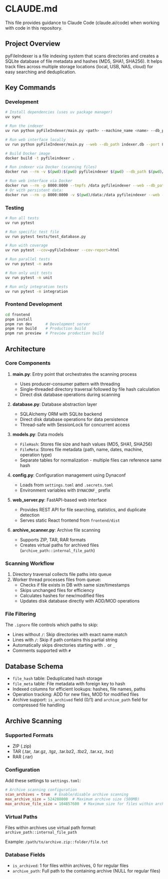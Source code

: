 # CLAUDE.md

This file provides guidance to Claude Code (claude.ai/code) when working with code in this repository.

## Project Overview

pyFileIndexer is a file indexing system that scans directories and creates a SQLite database of file metadata and hashes (MD5, SHA1, SHA256). It helps track files across multiple storage locations (local, USB, NAS, cloud) for easy searching and deduplication.

## Key Commands

### Development
```bash
# Install dependencies (uses uv package manager)
uv sync

# Run the indexer
uv run python pyFileIndexer/main.py <path> --machine_name <name> --db_path <db_file> --log_path <log_file>

# Run web interface locally
uv run python pyFileIndexer/main.py --web --db_path indexer.db --port 8000

# Build Docker image
docker build -t pyfileindexer .

# Run indexer via Docker (scanning files)
docker run --rm -v $(pwd):$(pwd) pyfileindexer $(pwd) --db_path $(pwd)/indexer.db --log_path $(pwd)/indexer.log

# Run web interface via Docker
docker run --rm -p 8000:8000 --tmpfs /data pyfileindexer --web --db_path /data/indexer.db --port 8000
# Or with persistent data:
docker run --rm -p 8000:8000 -v $(pwd)/data:/data pyfileindexer --web --db_path /data/indexer.db --port 8000
```

### Testing
```bash
# Run all tests
uv run pytest

# Run specific test file
uv run pytest tests/test_database.py

# Run with coverage
uv run pytest --cov=pyFileIndexer --cov-report=html

# Run parallel tests
uv run pytest -n auto

# Run only unit tests
uv run pytest -m unit

# Run only integration tests
uv run pytest -m integration
```

### Frontend Development
```bash
cd frontend
pnpm install
pnpm run dev      # Development server
pnpm run build    # Production build
pnpm run preview  # Preview production build
```

## Architecture

### Core Components

1. **main.py**: Entry point that orchestrates the scanning process
   - Uses producer-consumer pattern with threading
   - Single-threaded directory traversal followed by file hash calculation
   - Direct disk database operations during scanning

2. **database.py**: Database abstraction layer
   - SQLAlchemy ORM with SQLite backend
   - Direct disk database operations for data persistence
   - Thread-safe with SessionLock for concurrent access

3. **models.py**: Data models
   - `FileHash`: Stores file size and hash values (MD5, SHA1, SHA256)
   - `FileMeta`: Stores file metadata (path, name, dates, machine, operation type)
   - Separate tables for normalization - multiple files can reference same hash

4. **config.py**: Configuration management using Dynaconf
   - Loads from `settings.toml` and `.secrets.toml`
   - Environment variables with `DYNACONF_` prefix

5. **web_server.py**: FastAPI-based web interface
   - Provides REST API for file searching, statistics, and duplicate detection
   - Serves static React frontend from `frontend/dist`

6. **archive_scanner.py**: Archive file scanning
   - Supports ZIP, TAR, RAR formats
   - Creates virtual paths for archived files (`archive_path::internal_file_path`)

### Scanning Workflow

1. Directory traversal collects file paths into queue
2. Worker thread processes files from queue:
   - Checks if file exists in DB with same size/timestamps
   - Skips unchanged files for efficiency
   - Calculates hashes for new/modified files
   - Updates disk database directly with ADD/MOD operations

### File Filtering

The `.ignore` file controls which paths to skip:
- Lines without `/`: Skip directories with exact name match
- Lines with `/`: Skip if path contains this partial string
- Automatically skips directories starting with `.` or `_`
- Comments supported with `#`

## Database Schema

- `file_hash` table: Deduplicated hash storage
- `file_meta` table: File metadata with foreign key to hash
- Indexed columns for efficient lookups: hashes, file names, paths
- Operation tracking: ADD for new files, MOD for modified files
- Archive support: `is_archived` field (0/1) and `archive_path` field for compressed file handling

## Archive Scanning

### Supported Formats
- ZIP (.zip)
- TAR (.tar, .tar.gz, .tgz, .tar.bz2, .tbz2, .tar.xz, .txz)
- RAR (.rar)

### Configuration
Add these settings to `settings.toml`:
```toml
# Archive scanning configuration
scan_archives = true  # Enable/disable archive scanning
max_archive_size = 524288000  # Maximum archive size (500MB)
max_archive_file_size = 104857600  # Maximum size for files within archives (100MB)
```

### Virtual Paths
Files within archives use virtual path format: `archive_path::internal_file_path`

Example: `/path/to/archive.zip::folder/file.txt`

### Database Fields
- `is_archived`: 1 for files within archives, 0 for regular files
- `archive_path`: Full path to the containing archive (NULL for regular files)